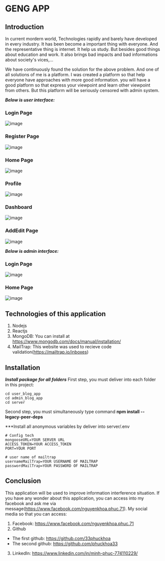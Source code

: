 # GENG APP
## Introduction 
In current mordern world, Technologies rapidly and barely have developed  in every industry. It has been become a important thing with everyone. And the representative thing is internet. It help us study. But besides good things about education and work. It also brings bad impacts and bad informations about society's vices,...

We have continuously found the solution for the above problem. And one of all solutions of me is a platform. I was created a platform so that help everyone have approaches with more good information. you will have a good platform so that express your viewpoint and learn other viewpoint from others. But this platform will be seriously censored with admin system.

***Below is user interface:***
### Login Page
![image](https://user-images.githubusercontent.com/91007037/215640571-f9f30e78-f1d3-451d-a0ac-be8b8b535b69.png)

### Register Page
![image](https://user-images.githubusercontent.com/91007037/215640638-92532708-030c-4ee6-9955-d1ad8826b375.png)

### Home Page
![image](https://user-images.githubusercontent.com/91007037/215640717-ccb18d74-28c0-4de3-a82c-16a2774a3b18.png)

### Profile 
![image](https://user-images.githubusercontent.com/91007037/215640928-5edb7f41-01cd-4aa5-9ea5-3df14cff2f64.png)


### Dashboard
![image](https://user-images.githubusercontent.com/91007037/215640993-a7758043-adf5-430d-b14c-052de370ecf6.png)
### AddEdit Page
![image](https://user-images.githubusercontent.com/91007037/215641042-25135fa7-2eed-4941-9ed7-03215f45effa.png)

***Below is admin interface:***
### Login Page
![image](https://user-images.githubusercontent.com/91007037/215640860-da354e1b-ab16-4ced-8844-bb6191e5983e.png)
### Home Page
![image](https://user-images.githubusercontent.com/91007037/215640809-acc42c9f-a442-403d-89de-9caa2ddf7149.png)



## Technologies of this application
1. Nodejs 
2. Reactjs
3. MongoDB: You can install at https://www.mongodb.com/docs/manual/installation/
4. MailTrap: This website was used to recieve code validation(https://mailtrap.io/inboxes)

## Installation 
***Install package for all folders***
First step, you must deliver into each folder in this project:
```
cd user_blog_app
cd admin_blog_app
cd server 
```
Second step, you must simultaneously type command **npm install --legacy-peer-deps**

***Install all anonymous variables by deliver into server/.env 
```
# Config tech
mongooseURL=YOUR SERVER URL
ACCESS_TOKEN=YOUR ACCESS_TOKEN
PORT=YOUR PORT

# user name of mailtrap
usernameMailTrap=YOUR USERNAME OF MAILTRAP
passwordMailTrap=YOUR PASSWORD OF MAILTRAP
```
## Conclusion 
This application will be used to improve information interference situation. If you have any wonder about this application, you can access into my facebook and ask me via message(https://www.facebook.com/nguyenkhoa.phuc.71).
My social media so that you can access: 
1. Facebook: https://www.facebook.com/nguyenkhoa.phuc.71
2. Github
* The first github: https://github.com/33phuckhoa
* The second github: https://github.com/phuckhoa33
3. LinkedIn: https://www.linkedin.com/in/minh-phuc-774110229/
